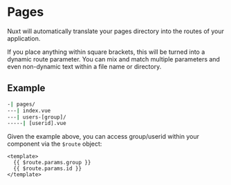 # Pages

Nuxt will automatically translate your pages directory into the routes of your application.

If you place anything within square brackets, this will be turned into a dynamic route parameter. You can mix and match multiple parameters and even non-dynamic text within a file name or directory.

## Example
```bash
-| pages/
---| index.vue
---| users-[group]/
-----| [userid].vue
```

Given the example above, you can access group/userid within your component via the `$route` object:
```vue
<template>
  {{ $route.params.group }}
  {{ $route.params.id }}
</template>
```
